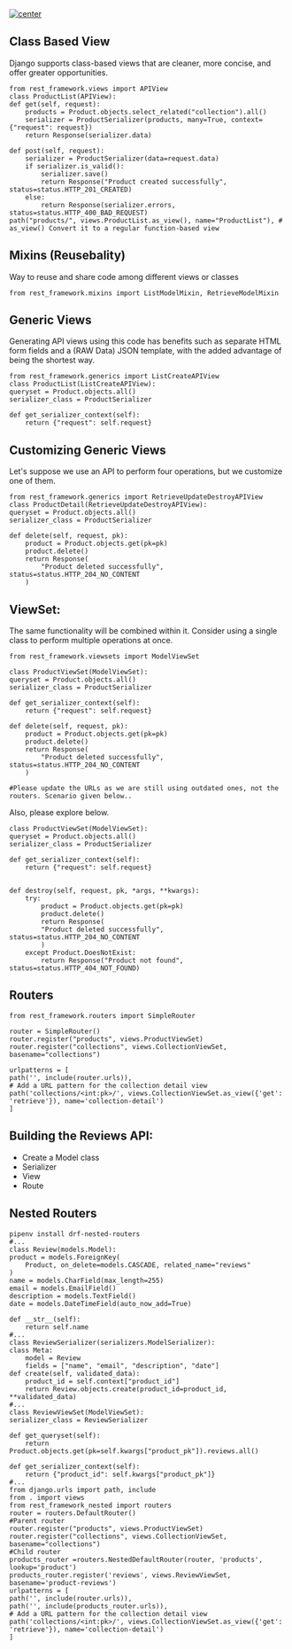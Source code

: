 <a href="">
  <img align="center" src="https://img.shields.io/badge/Advanced%20APIs%20Concepts-Clear%20all-blue" alt="center">
</a>

## Class Based View
Django supports class-based views that are cleaner, more concise, and offer greater opportunities.

    from rest_framework.views import APIView
    class ProductList(APIView):
    def get(self, request):
        products = Product.objects.select_related("collection").all()
        serializer = ProductSerializer(products, many=True, context={"request": request})
        return Response(serializer.data)

    def post(self, request):
        serializer = ProductSerializer(data=request.data)
        if serializer.is_valid():
            serializer.save()
            return Response("Product created successfully", status=status.HTTP_201_CREATED)
        else:
            return Response(serializer.errors, status=status.HTTP_400_BAD_REQUEST)
    path("products/", views.ProductList.as_view(), name="ProductList"), # as_view() Convert it to a regular function-based view
## Mixins (Reusebality)
Way to reuse and share code among different views or classes

    from rest_framework.mixins import ListModelMixin, RetrieveModelMixin
## Generic Views
Generating API views using this code has benefits such as separate HTML form fields and a (RAW Data) JSON template, with the added advantage of being the shortest way.

    from rest_framework.generics import ListCreateAPIView
    class ProductList(ListCreateAPIView):
    queryset = Product.objects.all()
    serializer_class = ProductSerializer

    def get_serializer_context(self):
        return {"request": self.request}
## Customizing Generic Views
Let's suppose we use an API to perform four operations, but we customize one of them.

    from rest_framework.generics import RetrieveUpdateDestroyAPIView
    class ProductDetail(RetrieveUpdateDestroyAPIView):
    queryset = Product.objects.all()
    serializer_class = ProductSerializer

    def delete(self, request, pk):
        product = Product.objects.get(pk=pk)
        product.delete()
        return Response(
            "Product deleted successfully", status=status.HTTP_204_NO_CONTENT
        )
## ViewSet:
The same functionality will be combined within it. Consider using a single class to perform multiple operations at once.

    from rest_framework.viewsets import ModelViewSet
    
    class ProductViewSet(ModelViewSet):
    queryset = Product.objects.all()
    serializer_class = ProductSerializer

    def get_serializer_context(self):
        return {"request": self.request}

    def delete(self, request, pk):
        product = Product.objects.get(pk=pk)
        product.delete()
        return Response(
            "Product deleted successfully", status=status.HTTP_204_NO_CONTENT
        )
        
    #Please update the URLs as we are still using outdated ones, not the routers. Scenario given below..
Also, please explore below.

    class ProductViewSet(ModelViewSet):
    queryset = Product.objects.all()
    serializer_class = ProductSerializer

    def get_serializer_context(self):
        return {"request": self.request}


    def destroy(self, request, pk, *args, **kwargs):
        try:
            product = Product.objects.get(pk=pk)
            product.delete()
            return Response(
            "Product deleted successfully", status=status.HTTP_204_NO_CONTENT
            )
        except Product.DoesNotExist:
            return Response("Product not found", status=status.HTTP_404_NOT_FOUND)

## Routers
    from rest_framework.routers import SimpleRouter

    router = SimpleRouter()
    router.register("products", views.ProductViewSet)
    router.register("collections", views.CollectionViewSet, basename="collections")

    urlpatterns = [
    path('', include(router.urls)),
    # Add a URL pattern for the collection detail view
    path('collections/<int:pk>/', views.CollectionViewSet.as_view({'get': 'retrieve'}), name='collection-detail')
    ]
    
## Building the Reviews API:
- Create a Model class
- Serializer
- View
- Route
## Nested Routers 
    pipenv install drf-nested-routers
    #...
    class Review(models.Model):
    product = models.ForeignKey(
        Product, on_delete=models.CASCADE, related_name="reviews"
    )
    name = models.CharField(max_length=255)
    email = models.EmailField()
    description = models.TextField()
    date = models.DateTimeField(auto_now_add=True)

    def __str__(self):
        return self.name
    #...
    class ReviewSerializer(serializers.ModelSerializer):
    class Meta:
        model = Review
        fields = ["name", "email", "description", "date"]
    def create(self, validated_data):
        product_id = self.context["product_id"]
        return Review.objects.create(product_id=product_id, **validated_data)
    #...
    class ReviewViewSet(ModelViewSet):
    serializer_class = ReviewSerializer
    
    def get_queryset(self):
        return Product.objects.get(pk=self.kwargs["product_pk"]).reviews.all()

    def get_serializer_context(self):
        return {"product_id": self.kwargs["product_pk"]}
    #...
    from django.urls import path, include
    from . import views
    from rest_framework_nested import routers
    router = routers.DefaultRouter()
    #Parent router
    router.register("products", views.ProductViewSet)
    router.register("collections", views.CollectionViewSet, basename="collections")
    #Child router
    products_router =routers.NestedDefaultRouter(router, 'products', lookup='product')
    products_router.register('reviews', views.ReviewViewSet, basename='product-reviews')
    urlpatterns = [
    path('', include(router.urls)),
    path('', include(products_router.urls)),
    # Add a URL pattern for the collection detail view
    path('collections/<int:pk>/', views.CollectionViewSet.as_view({'get': 'retrieve'}), name='collection-detail')
    ]

   


